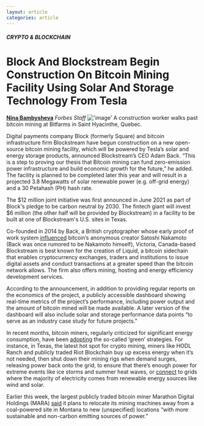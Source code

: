 ```yaml
---
layout: article
categories: article
---
```



##### CRYPTO & BLOCKCHAIN
# Block And Blockstream Begin Construction On Bitcoin Mining Facility Using Solar And Storage Technology From Tesla
[**Nina Bambysheva**](https://www.forbes.com/sites/ninabambysheva/?sh=5823603e5686) *Forbes Staff*
!['image'](../../../../assets/images/posts/img.png)
A construction worker walks past bitcoin mining at Bitfarms in Saint Hyacinthe, Quebec.

Digital payments company Block (formerly Square) and bitcoin infrastructure firm Blockstream have begun construction on a new open-source bitcoin mining facility, which will be powered by Tesla’s solar and energy storage products, announced Blockstream’s CEO Adam Back.
“This is a step to proving our thesis that Bitcoin mining can fund zero-emission power infrastructure and build economic growth for the future,” he added. The facility is planned to be completed later this year and will result in a projected 3.8 Megawatts of solar renewable power (e.g. off-grid energy) and a 30 Petahash (PH) hash rate.

The $12 million joint initiative was first announced in June 2021 as part of Block's pledge to be carbon neutral by 2030. The fintech giant will invest $6 million (the other half will be provided by Blockstream) in a facility to be built at one of Blockstream's U.S. sites in Texas.

Co-founded in 2014 by Back, a British cryptographer whose early proof of work system [influenced](https://bitcoin.org/bitcoin.pdf) bitcoin’s anonymous creator Satoshi Nakamoto (Back was once rumored to be Nakamoto himself), Victoria, Canada-based Blockstream is best known for the creation of Liquid, a bitcoin sidechain that enables cryptocurrency exchanges, traders and institutions to issue digital assets and conduct transactions at a greater speed than the bitcoin network allows. The firm also offers mining, hosting and energy efficiency development services.

According to the announcement, in addition to providing regular reports on the economics of the project, a publicly accessible dashboard showing real-time metrics of the projectʼs performance, including power output and the amount of bitcoin mined will be made available. A later version of the dashboard will also include solar and storage performance data points “to serve as an industry case study for future projects.”

In recent months, ​​bitcoin miners, regularly criticized for significant energy consumption, have been [adopting](https://www.forbes.com/sites/christopherhelman/2021/08/02/green-bitcoin-mining-the-big-profits-in-clean-crypto/?sh=7f3a821a34ce) the so-called ‘green’ strategies. For instance, in Texas, the latest hot spot for crypto mining, miners like HODL Ranch and publicly traded Riot Blockchain buy up excess energy when it’s not needed, then shut down their mining rigs when demand surges, releasing power back onto the grid, to ensure that there’s enough power for extreme events like ice storms and summer heat waves, or [connect](https://www.nytimes.com/2022/03/22/technology/bitcoin-miners-environment-crypto.html) to grids where the majority of electricity comes from renewable energy sources like wind and solar.

Earlier this week, the largest publicly traded bitcoin miner Marathon Digital Holdings (MARA) [said](https://ir.marathondh.com/news-events/press-releases/detail/1282/marathon-digital-holdings-announces-intent-to-transition) it plans to relocate its mining machines away from a coal-powered site in Montana to new (unspecified) locations “with more sustainable and non-carbon emitting sources of power.”